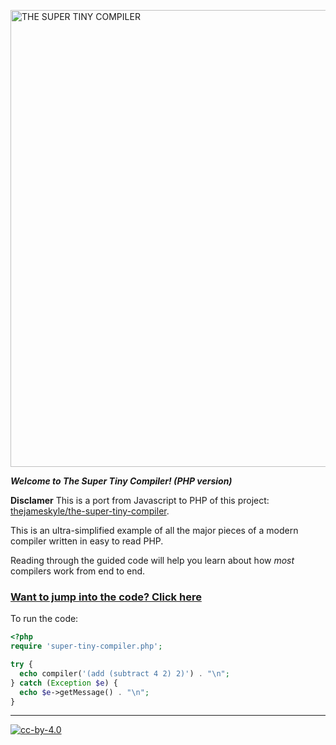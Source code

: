 <a href="super-tiny-compiler.php"><img width="731" alt="THE SUPER TINY COMPILER" src="https://cloud.githubusercontent.com/assets/952783/14171276/ed7bf716-f6e6-11e5-96df-80a031c2769d.png"/></a>

***Welcome to The Super Tiny Compiler! (PHP version)***

**Disclamer** This is a port from Javascript to PHP of this project:  [thejameskyle/the-super-tiny-compiler](https://github.com/thejameskyle/the-super-tiny-compiler).

This is an ultra-simplified example of all the major pieces of a modern compiler
written in easy to read PHP.

Reading through the guided code will help you learn about how *most* compilers
work from end to end.

### [Want to jump into the code? Click here](super-tiny-compiler.php)

To run the code:
```php
<?php
require 'super-tiny-compiler.php';

try {
  echo compiler('(add (subtract 4 2) 2)') . "\n";
} catch (Exception $e) {
  echo $e->getMessage() . "\n";
}
```

---

[![cc-by-4.0](https://licensebuttons.net/l/by/4.0/80x15.png)](http://creativecommons.org/licenses/by/4.0/)
